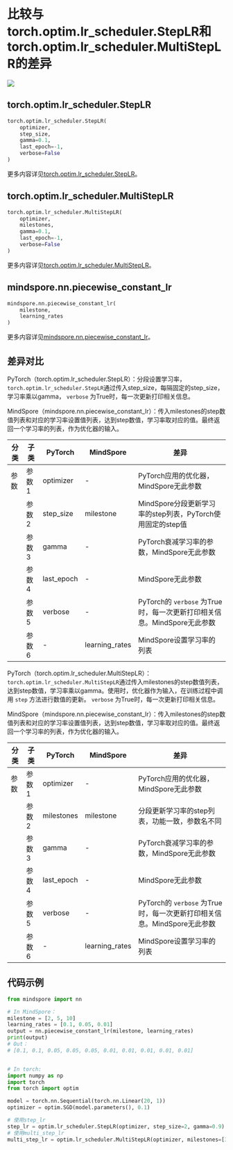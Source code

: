 # 比较与torch.optim.lr_scheduler.StepLR和torch.optim.lr_scheduler.MultiStepLR的差异

<a href="https://gitee.com/mindspore/docs/blob/master/docs/mindspore/source_zh_cn/note/api_mapping/pytorch_diff/PiecewiseConstantLR.md" target="_blank"><img src="https://mindspore-website.obs.cn-north-4.myhuaweicloud.com/website-images/master/resource/_static/logo_source.png"></a>

## torch.optim.lr_scheduler.StepLR

```python
torch.optim.lr_scheduler.StepLR(
    optimizer,
    step_size,
    gamma=0.1,
    last_epoch=-1,
    verbose=False
)
```

更多内容详见[torch.optim.lr_scheduler.StepLR](https://pytorch.org/docs/1.8.1/optim.html#torch.optim.lr_scheduler.StepLR)。

## torch.optim.lr_scheduler.MultiStepLR

```python
torch.optim.lr_scheduler.MultiStepLR(
    optimizer,
    milestones,
    gamma=0.1,
    last_epoch=-1,
    verbose=False
)
```

更多内容详见[torch.optim.lr_scheduler.MultiStepLR](https://pytorch.org/docs/1.8.1/optim.html#torch.optim.lr_scheduler.MultiStepLR)。

## mindspore.nn.piecewise_constant_lr

```python
mindspore.nn.piecewise_constant_lr(
    milestone,
    learning_rates
)
```

更多内容详见[mindspore.nn.piecewise_constant_lr](https://mindspore.cn/docs/zh-CN/master/api_python/nn/mindspore.nn.piecewise_constant_lr.html#mindspore.nn.piecewise_constant_lr)。

## 差异对比

PyTorch（torch.optim.lr_scheduler.StepLR）：分段设置学习率，`torch.optim.lr_scheduler.StepLR`通过传入step_size，每隔固定的step_size，学习率乘以gamma， `verbose` 为True时，每一次更新打印相关信息。

MindSpore（mindspore.nn.piecewise_constant_lr）：传入milestones的step数值列表和对应的学习率设置值列表，达到step数值，学习率取对应的值。最终返回一个学习率的列表，作为优化器的输入。

| 分类 | 子类  | PyTorch | MindSpore | 差异                 |
| ---- | ----- | ------- | --------- | -------------------- |
| 参数 | 参数1 | optimizer   |    -    | PyTorch应用的优化器，MindSpore无此参数 |
|      | 参数2 | step_size   | milestone | MindSpore分段更新学习率的step列表，PyTorch使用固定的step值 |
|      | 参数3 | gamma |   -   | PyTorch衰减学习率的参数，MindSpore无此参数 |
|      | 参数4 | last_epoch | -  | MindSpore无此参数 |
|      | 参数5 | verbose |    -    | PyTorch的 `verbose` 为True时，每一次更新打印相关信息。MindSpore无此参数 |
|      | 参数6 |   -    |  learning_rates   | MindSpore设置学习率的列表 |

PyTorch（torch.optim.lr_scheduler.MultiStepLR）：`torch.optim.lr_scheduler.MultiStepLR`通过传入milestones的step数值列表，达到step数值，学习率乘以gamma。使用时，优化器作为输入，在训练过程中调用 `step` 方法进行数值的更新。 `verbose` 为True时，每一次更新打印相关信息。

MindSpore（mindspore.nn.piecewise_constant_lr）：传入milestones的step数值列表和对应的学习率设置值列表，达到step数值，学习率取对应的值。最终返回一个学习率的列表，作为优化器的输入。

| 分类 | 子类  | PyTorch | MindSpore | 差异                 |
| ---- | ----- | ------- | --------- | -------------------- |
| 参数 | 参数1 | optimizer   |    -    | PyTorch应用的优化器，MindSpore无此参数 |
|      | 参数2 | milestones   | milestone | 分段更新学习率的step列表，功能一致，参数名不同 |
|      | 参数3 | gamma |   -   | PyTorch衰减学习率的参数，MindSpore无此参数 |
|      | 参数4 | last_epoch |  - | MindSpore无此参数 |
|      | 参数5 | verbose |    -    | PyTorch的 `verbose` 为True时，每一次更新打印相关信息。MindSpore无此参数 |
|      | 参数6 |   -    |  learning_rates   | MindSpore设置学习率的列表 |

## 代码示例

```python
from mindspore import nn

# In MindSpore：
milestone = [2, 5, 10]
learning_rates = [0.1, 0.05, 0.01]
output = nn.piecewise_constant_lr(milestone, learning_rates)
print(output)
# Out：
# [0.1, 0.1, 0.05, 0.05, 0.05, 0.01, 0.01, 0.01, 0.01, 0.01]


# In torch:
import numpy as np
import torch
from torch import optim

model = torch.nn.Sequential(torch.nn.Linear(20, 1))
optimizer = optim.SGD(model.parameters(), 0.1)

# 使用step_lr
step_lr = optim.lr_scheduler.StepLR(optimizer, step_size=2, gamma=0.9)
# 使用multi_step_lr
multi_step_lr = optim.lr_scheduler.MultiStepLR(optimizer, milestones=[30, 80], gamma=0.9)
```
